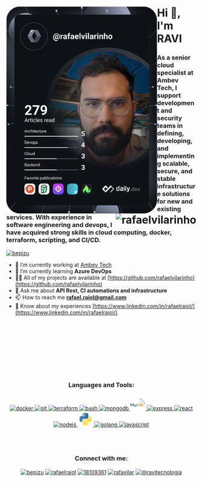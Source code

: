 <div align="left">
  <a href="https://app.daily.dev/rafaelvilarinho">
    <img align="left" src="https://github.com/rafaelvilarinho/rafaelvilarinho/blob/main/devcard.svg" width="400" alt="Rafael Vilarinho's Dev Card"/>
  </a>

  <p align="right">
  <h1 align="left">
    Hi 👋, I'm RAVI
    <img
      align="right"
      src="https://komarev.com/ghpvc/?username=rafaelvilarinho&label=Profile%20views&color=0e75b6&style=flat"
      alt="rafaelvilarinho"
    />
  </h1>

  <h3 align="left">
    As a senior cloud specialist at Ambev Tech, I support development and security teams in defining, developing, and implementing scalable, secure, and stable infrastructure solutions for new and existing services. With experience in software engineering and devops, I have acquired strong skills in cloud computing, docker, terraform, scripting, and CI/CD.
  </h3>

  <a href="https://bsky.app/bepizu.com..br" target="blank"><img
      src="https://img.shields.io/twitter/follow/bepizu?logo=twitter&style=for-the-badge"
      alt="bepizu" /></a>
  </p>
  
  - 🔭 I’m currently working at [Ambev Tech](https://ambevtech.com.br/) 
  - 🌱 I’m currently learning **Azure DevOps**
  - 👨‍💻 All of my projects are available at [https://github.com/rafaelvilarinho](https://github.com/rafaelvilarinho)
  - 💬 Ask me about **API Rest, CI automations and infrastructure**
  - 📫 How to reach me **rafael.raiol@gmail.com**
  - 📄 Know about my experiences [https://www.linkedin.com/in/rafaelraiol/](https://www.linkedin.com/in/rafaelraiol/)

</div>

<br/><br/><br/><br/><br/><br/><br/><br/>
  
<h3 align="center">Languages and Tools:</h3>
<p align="center">
<a href="https://www.docker.com/" target="_blank" rel="noreferrer">
  <img
    src="https://www.vectorlogo.zone/logos/docker/docker-icon.svg"
    alt="docker"
    width="40"
    height="40"
  />
</a>
<a href="https://git-scm.com/" target="_blank" rel="noreferrer">
  <img
    src="https://www.vectorlogo.zone/logos/git-scm/git-scm-icon.svg"
    alt="git"
    width="40"
    height="40"
  />
</a>
<a href="https://terraform.io" target="_blank" rel="noreferrer">
  <img
    src="https://www.vectorlogo.zone/logos/terraformio/terraformio-icon.svg"
    alt="terraform"
    width="40"
    height="40"
  />
</a>
<a href="https://www.gnu.org/software/bash/" target="_blank" rel="noreferrer">
  <img
    src="https://www.vectorlogo.zone/logos/gnu_bash/gnu_bash-icon.svg"
    alt="bash"
    width="40"
    height="40"
  />
</a>
<a href="https://www.mongodb.com" target="_blank" rel="noreferrer">
  <img
    src="https://www.vectorlogo.zone/logos/mongodb/mongodb-icon.svg"
    alt="mongodb"
    width="40"
    height="40"
  />
</a>
<a href="https://www.mysql.com/" target="_blank" rel="noreferrer">
  <img
    src="https://raw.githubusercontent.com/devicons/devicon/master/icons/mysql/mysql-original-wordmark.svg"
    alt="mysql"
    width="40"
    height="40"
  />
</a>
<a href="https://expressjs.com/" target="_blank" rel="noreferrer">
  <img
    src="https://www.vectorlogo.zone/logos/expressjs/expressjs-icon.svg"
    alt="express"
    width="40"
    height="40"
  />
</a>
<a href="https://reactjs.org/" target="_blank" rel="noreferrer">
  <img
    src="https://www.vectorlogo.zone/logos/reactjs/reactjs-icon.svg"
    alt="react"
    width="40"
    height="40"
  />
</a>
<a href="https://nodejs.org" target="_blank" rel="noreferrer">
  <img
    src="https://www.vectorlogo.zone/logos/nodejs/nodejs-icon.svg"
    alt="nodejs"
    width="40"
    height="40"
  />
</a>
<a href="https://www.python.org" target="_blank" rel="noreferrer">
  <img
    src="https://raw.githubusercontent.com/devicons/devicon/master/icons/python/python-original.svg"
    alt="python"
    width="40"
    height="40"
  />
</a>
<a href="https://www.go.dev" target="_blank" rel="noreferrer">
  <img
    src="https://www.vectorlogo.zone/logos/golang/golang-icon.svg"
    alt="golang"
    width="40"
    height="40"
  />
</a>
<a href="https://developer.mozilla.org/en-US/docs/Web/JavaScript" target="_blank" rel="noreferrer">
  <img
    src="https://www.vectorlogo.zone/logos/javascript/javascript-icon.svg"
    alt="javascript"
    width="40"
    height="40"
  />
</a>
</p>

<br/><br/>

<h3 align="center">Connect with me:</h3>
<p align="center">
<a href="https://twitter.com/bepizu" target="blank"><img
    align="center"
    src="https://raw.githubusercontent.com/rahuldkjain/github-profile-readme-generator/master/src/images/icons/Social/twitter.svg"
    alt="bepizu"
    height="30"
    width="40"
/></a>
<a href="https://linkedin.com/in/rafaelraiol" target="blank"
  ><img
    align="center"
    src="https://raw.githubusercontent.com/rahuldkjain/github-profile-readme-generator/master/src/images/icons/Social/linked-in-alt.svg"
    alt="rafaelraiol"
    height="30"
    width="40"
/></a>
<a
  href="https://stackoverflow.com/users/12259650/rafael-vilarinho"
  target="blank"
  ><img
    align="center"
    src="https://raw.githubusercontent.com/rahuldkjain/github-profile-readme-generator/master/src/images/icons/Social/stack-overflow.svg"
    alt="18109361"
    height="30"
    width="40"
/></a>
<a href="https://instagram.com/rafavilar" target="blank"
  ><img
    align="center"
    src="https://raw.githubusercontent.com/rahuldkjain/github-profile-readme-generator/master/src/images/icons/Social/instagram.svg"
    alt="rafavilar"
    height="30"
    width="40"
/></a>
<a href="https://hashnode.com/@ravitecnologia" target="blank"
  ><img
    align="center"
    src="https://raw.githubusercontent.com/rahuldkjain/github-profile-readme-generator/master/src/images/icons/Social/hashnode.svg"
    alt="@ravitecnologia"
    height="30"
    width="40"
/></a>
</p>
